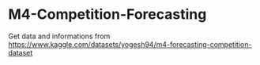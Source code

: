 # M4-Competition-Forecasting

Get data and informations from https://www.kaggle.com/datasets/yogesh94/m4-forecasting-competition-dataset
